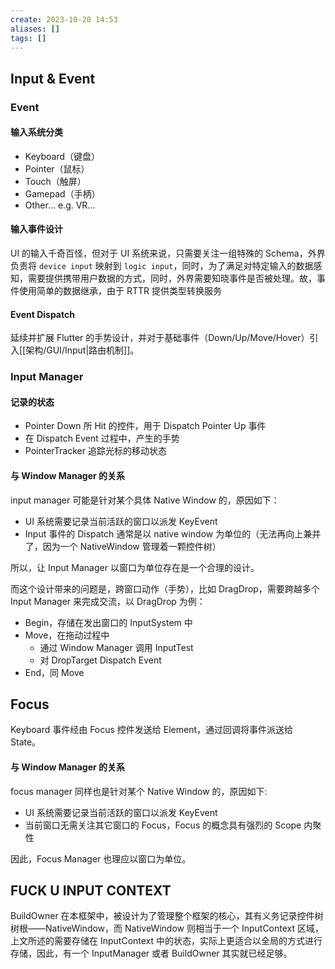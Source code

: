 ```yaml
---
create: 2023-10-20 14:53
aliases: []
tags: []
---
```

## Input & Event
### Event
#### 输入系统分类
- Keyboard（键盘）
- Pointer（鼠标）
- Touch（触屏）
- Gamepad（手柄）
- Other... e.g. VR...
####  输入事件设计
UI 的输入千奇百怪，但对于 UI 系统来说，只需要关注一组特殊的 Schema，外界负责将 `device input` 映射到 `logic input`，同时，为了满足对特定输入的数据感知，需要提供携带用户数据的方式，同时，外界需要知晓事件是否被处理。故，事件使用简单的数据继承，由于 RTTR 提供类型转换服务
#### Event Dispatch
延续并扩展 Flutter 的手势设计，并对于基础事件（Down/Up/Move/Hover）引入[[架构/GUI/Input|路由机制]]。
### Input Manager
#### 记录的状态
- Pointer Down 所 Hit 的控件，用于 Dispatch Pointer Up 事件
- 在 Dispatch Event 过程中，产生的手势
- PointerTracker 追踪光标的移动状态
#### 与 Window Manager 的关系
input manager 可能是针对某个具体 Native Window 的，原因如下：
- UI 系统需要记录当前活跃的窗口以派发 KeyEvent
- Input 事件的 Dispatch 通常是以 native window 为单位的（无法再向上兼并了，因为一个 NativeWindow 管理着一颗控件树）

所以，让 Input Manager 以窗口为单位存在是一个合理的设计。

而这个设计带来的问题是，跨窗口动作（手势），比如 DragDrop，需要跨越多个 Input Manager 来完成交流，以 DragDrop 为例：
- Begin，存储在发出窗口的 InputSystem 中
- Move，在拖动过程中
	- 通过 Window Manager 调用 InputTest
	- 对 DropTarget Dispatch Event
- End，同 Move

## Focus
Keyboard 事件经由 Focus 控件发送给 Element，通过回调将事件派送给 State。
#### 与 Window Manager 的关系
focus manager 同样也是针对某个 Native Window 的，原因如下:
- UI 系统需要记录当前活跃的窗口以派发 KeyEvent
- 当前窗口无需关注其它窗口的 Focus，Focus 的概念具有强烈的 Scope 内聚性

因此，Focus Manager 也理应以窗口为单位。

## FUCK U INPUT CONTEXT
BuildOwner 在本框架中，被设计为了管理整个框架的核心，其有义务记录控件树树根——NativeWindow，而 NativeWindow 则相当于一个 InputContext 区域，上文所述的需要存储在 InputContext 中的状态，实际上更适合以全局的方式进行存储，因此，有一个 InputManager 或者 BuildOwner 其实就已经足够。